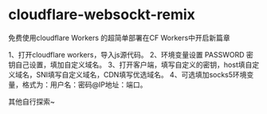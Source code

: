 # cloudflare-websockt-remix
免费使用cloudflare Workers 的超简单部署在CF Workers中开启新篇章

1、打开cloudflare workers，导入js源代码。
2、环境变量设置 PASSWORD 密钥自己设置，填加自定义域名。
3、打开客户端，填写自定义的密钥，host填自定义域名，SNI填写自定义域名，CDN填写优选域名。
4、可选填加socks5环境变量，格式为：用户名：密码@IP地址：端口。

其他自行探索~


